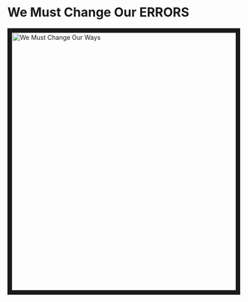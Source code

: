 # We Must Change Our **ERRORS**

<a href="http://www.youtube.com/watch?feature=player_embedded&v=uGiz0QX1qr0
" target="_blank"><img src="https://raw.githubusercontent.com/odicforcesounds/odicforcesounds/master/backgrounds/Tribute.jpg" 
alt="We Must Change Our Ways" width="640" height="580" border="10" /></a>

#